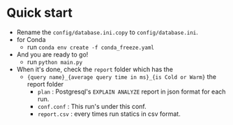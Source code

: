 # Quick start
- Rename the `config/database.ini.copy` to `config/database.ini`.
- for Conda
    - run `conda env create -f conda_freeze.yaml`
- And you are ready to go!
    - run `python main.py`
- When it's done, check the `report` folder which has the
    - `{query name}_{average query time in ms}_{is Cold or Warm}` the report folder
        - `plan` : Postgresql's `EXPLAIN ANALYZE` report in json format for each run.
        - `conf.conf` : This run's under this conf.
        - `report.csv` : every times run statics in csv format.


